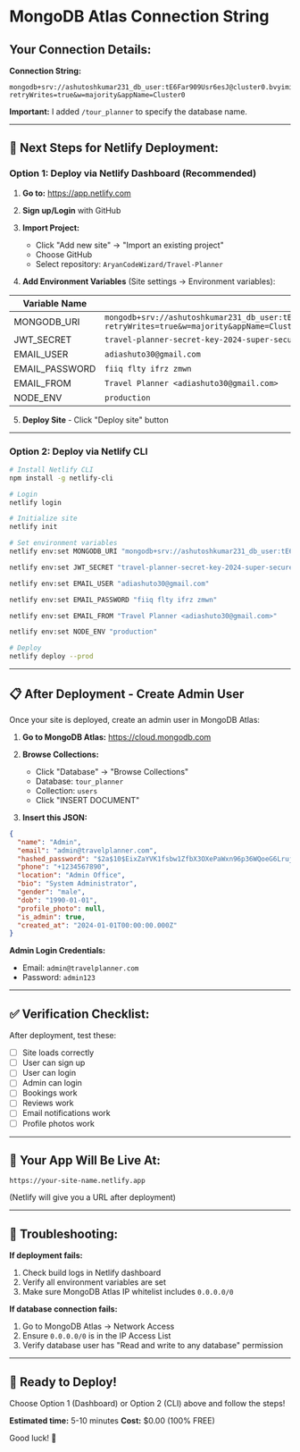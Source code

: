 # MongoDB Atlas Connection String

## Your Connection Details:

**Connection String:**
```
mongodb+srv://ashutoshkumar231_db_user:tE6Far909Usr6esJ@cluster0.bvyimii.mongodb.net/tour_planner?retryWrites=true&w=majority&appName=Cluster0
```

**Important:** I added `/tour_planner` to specify the database name.

---

## 🚀 Next Steps for Netlify Deployment:

### Option 1: Deploy via Netlify Dashboard (Recommended)

1. **Go to:** https://app.netlify.com
2. **Sign up/Login** with GitHub
3. **Import Project:**
   - Click "Add new site" → "Import an existing project"
   - Choose GitHub
   - Select repository: `AryanCodeWizard/Travel-Planner`

4. **Add Environment Variables** (Site settings → Environment variables):

| Variable Name | Value |
|---------------|-------|
| MONGODB_URI | `mongodb+srv://ashutoshkumar231_db_user:tE6Far909Usr6esJ@cluster0.bvyimii.mongodb.net/tour_planner?retryWrites=true&w=majority&appName=Cluster0` |
| JWT_SECRET | `travel-planner-secret-key-2024-super-secure-random-string` |
| EMAIL_USER | `adiashuto30@gmail.com` |
| EMAIL_PASSWORD | `fiiq flty ifrz zmwn` |
| EMAIL_FROM | `Travel Planner <adiashuto30@gmail.com>` |
| NODE_ENV | `production` |

5. **Deploy Site** - Click "Deploy site" button

---

### Option 2: Deploy via Netlify CLI

```bash
# Install Netlify CLI
npm install -g netlify-cli

# Login
netlify login

# Initialize site
netlify init

# Set environment variables
netlify env:set MONGODB_URI "mongodb+srv://ashutoshkumar231_db_user:tE6Far909Usr6esJ@cluster0.bvyimii.mongodb.net/tour_planner?retryWrites=true&w=majority&appName=Cluster0"

netlify env:set JWT_SECRET "travel-planner-secret-key-2024-super-secure-random-string"

netlify env:set EMAIL_USER "adiashuto30@gmail.com"

netlify env:set EMAIL_PASSWORD "fiiq flty ifrz zmwn"

netlify env:set EMAIL_FROM "Travel Planner <adiashuto30@gmail.com>"

netlify env:set NODE_ENV "production"

# Deploy
netlify deploy --prod
```

---

## 📋 After Deployment - Create Admin User

Once your site is deployed, create an admin user in MongoDB Atlas:

1. **Go to MongoDB Atlas:** https://cloud.mongodb.com
2. **Browse Collections:**
   - Click "Database" → "Browse Collections"
   - Database: `tour_planner`
   - Collection: `users`
   - Click "INSERT DOCUMENT"

3. **Insert this JSON:**

```json
{
  "name": "Admin",
  "email": "admin@travelplanner.com",
  "hashed_password": "$2a$10$EixZaYVK1fsbw1ZfbX3OXePaWxn96p36WQoeG6Lruj3vjPGga31lW",
  "phone": "+1234567890",
  "location": "Admin Office",
  "bio": "System Administrator",
  "gender": "male",
  "dob": "1990-01-01",
  "profile_photo": null,
  "is_admin": true,
  "created_at": "2024-01-01T00:00:00.000Z"
}
```

**Admin Login Credentials:**
- Email: `admin@travelplanner.com`
- Password: `admin123`

---

## ✅ Verification Checklist:

After deployment, test these:
- [ ] Site loads correctly
- [ ] User can sign up
- [ ] User can login
- [ ] Admin can login
- [ ] Bookings work
- [ ] Reviews work
- [ ] Email notifications work
- [ ] Profile photos work

---

## 🎉 Your App Will Be Live At:

`https://your-site-name.netlify.app`

(Netlify will give you a URL after deployment)

---

## 🐛 Troubleshooting:

**If deployment fails:**
1. Check build logs in Netlify dashboard
2. Verify all environment variables are set
3. Make sure MongoDB Atlas IP whitelist includes `0.0.0.0/0`

**If database connection fails:**
1. Go to MongoDB Atlas → Network Access
2. Ensure `0.0.0.0/0` is in the IP Access List
3. Verify database user has "Read and write to any database" permission

---

## 🚀 Ready to Deploy!

Choose Option 1 (Dashboard) or Option 2 (CLI) above and follow the steps!

**Estimated time:** 5-10 minutes
**Cost:** $0.00 (100% FREE)

Good luck! 🎉
